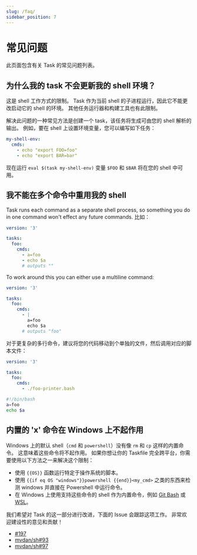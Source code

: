 ```yaml
---
slug: /faq/
sidebar_position: 7
---
```


# 常见问题

此页面包含有关 Task 的常见问题列表。

## 为什么我的 task 不会更新我的 shell 环境？

这是 shell 工作方式的限制。 Task 作为当前 shell 的子进程运行，因此它不能更改启动它的 shell 的环境。 其他任务运行器和构建工具也有此限制。

解决此问题的一种常见方法是创建一个 task，该任务将生成可由您的 shell 解析的输出。 例如，要在 shell 上设置环境变量，您可以编写如下任务：

```yaml
my-shell-env:
  cmds:
    - echo "export FOO=foo"
    - echo "export BAR=bar"
```

现在运行 `eval $(task my-shell-env)` 变量 `$FOO` 和 `$BAR` 将在您的 shell 中可用。

## 我不能在多个命令中重用我的 shell

Task runs each command as a separate shell process, so something you do in one command won't effect any future commands. 比如：

```yaml
version: '3'

tasks:
  foo:
    cmds:
      - a=foo
      - echo $a
      # outputs ""
```

To work around this you can either use a multiline command:

```yaml
version: '3'

tasks:
  foo:
    cmds:
      - |
        a=foo
        echo $a
      # outputs "foo"
```

对于更复杂的多行命令，建议将您的代码移动到个单独的文件，然后调用对应的脚本文件：

```yaml
version: '3'

tasks:
  foo:
    cmds:
      - ./foo-printer.bash
```

```bash
#!/bin/bash
a=foo
echo $a
```

## 内置的 'x' 命令在 Windows 上不起作用

Windows 上的默认 shell（`cmd` 和 `powershell`）没有像 `rm` 和 `cp` 这样的内置命令。 这意味着这些命令将不起作用。 如果你想让你的 Taskfile 完全跨平台，你需要使用以下方法之一来解决这个限制：

- 使用 `{{OS}}` 函数运行特定于操作系统的脚本。
- 使用 `{{if eq OS "windows"}}powershell {{end}}<my_cmd>` 之类的东西来检测 windows 并直接在 Powershell 中运行命令。
- 在 Windows 上使用支持这些命令的 shell 作为内置命令，例如 [Git Bash][git-bash] 或 [WSL][wsl]。

我们希望对 Task 的这一部分进行改进，下面的 Issue 会跟踪这项工作。 非常欢迎建设性的意见和贡献！

- [#197](https://github.com/go-task/task/issues/197)
- [mvdan/sh#93](https://github.com/mvdan/sh/issues/93)
- [mvdan/sh#97](https://github.com/mvdan/sh/issues/97)

<!-- prettier-ignore-start -->

<!-- prettier-ignore-end -->
[git-bash]: https://gitforwindows.org/
[wsl]: https://learn.microsoft.com/en-us/windows/wsl/install

